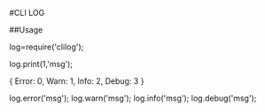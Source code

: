 #CLI LOG

##Usage

log=require('clilog');

log.print(1,'msg');

{
	Error: 0,
	Warn: 1,
	Info: 2,
	Debug: 3
}

log.error('msg');
log.warn('msg');
log.info('msg');
log.debug('msg');
